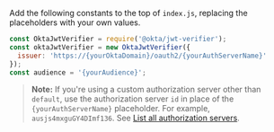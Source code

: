 Add the following constants to the top of `index.js`, replacing the placeholders with your own values.

   ```js
   const OktaJwtVerifier = require('@okta/jwt-verifier');
   const oktaJwtVerifier = new OktaJwtVerifier({
     issuer: 'https://{yourOktaDomain}/oauth2/{yourAuthServerName}'
   });
   const audience = '{yourAudience}';
   ```

>**Note:** If you're using a custom authorization server other than `default`, use the authorization server `id` in place of the `{yourAuthServerName}` placeholder. For example, `ausjs4mxguGY4DImf136`. See [List all authorization servers](https://developer.okta.com/docs/api/openapi/okta-management/management/tag/AuthorizationServer/#tag/AuthorizationServer/operation/listAuthorizationServers).
